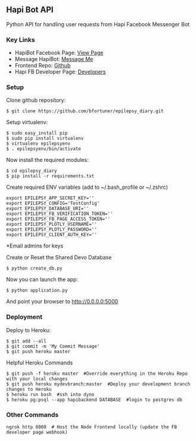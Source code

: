 ## Hapi Bot API

Python API for handling user requests from Hapi Facebook Messenger Bot


### Key Links

* HapiBot Facebook Page: [View Page](https://www.facebook.com/hapibot)
* Message HapiBot: [Message Me](http://l.facebook.com/l.php?u=http%3A%2F%2Fm.me%2Fhapibot&h=1AQFFtodm)
* Frontend Repo: [Github](https://github.com/bfortuner/hapibot)
* Hapi FB Developer Page: [Developers](https://developers.facebook.com/apps/1062967727132759/dashboard)


### Setup

Clone github repository:

```
$ git clone https://github.com/bfortuner/epilepsy_diary.git
```

Setup virtualenv:
```
$ sudo easy_install pip
$ sudo pip install virtualenv
$ virtualenv epilepsyenv
$ . epilepsyenv/bin/activate
```

Now install the required modules:
```
$ cd epilepsy_diary
$ pip install -r requirements.txt
```

Create required ENV variables (add to ~/.bash_profile or ~/.zshrc)
```
export EPILEPSY_APP_SECRET_KEY=''
export EPILEPSY_CONFIG='TestConfig'
export EPILEPSY_DATABASE_URI=''
export EPILEPSY_FB_VERIFICATION_TOKEN=''
export EPILEPSY_FB_PAGE_ACCESS_TOKEN=''
export EPILEPSY_PLOTLY_USERNAME=''
export EPILEPSY_PLOTLY_PASSWORD=''
export EPILEPSY_CLIENT_AUTH_KEY=''
```
*Email admins for keys

Create or Reset the Shared Devo Database
```
$ python create_db.py
```

Now you can launch the app:
```
$ python application.py
```
And point your browser to http://0.0.0.0:5000


### Deployment

Deploy to Heroku:
```
$ git add --all
$ git commit -m 'My Commit Message'
$ git push heroku master
```

Helpful Heroku Commands
```
$ git push -f heroku master  #Override everything in the Heroku Repo with your local changes
$ git push heroku mydevbranch:master  #Deploy your development branch changes to Heroku
$ heroku run bash  #ssh into dyno
$ heroku pg:psql --app hapibackend DATABASE  #login to postgres db
```


### Other Commands

```
ngrok http 8000  # Host the Node Frontend locally (update the FB developer page webhook)
```


